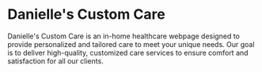 # Danielle's Custom Care

Danielle's Custom Care is an in-home healthcare webpage designed to provide personalized and tailored care to meet your unique needs. Our goal is to deliver high-quality, customized care services to ensure comfort and satisfaction for all our clients.
